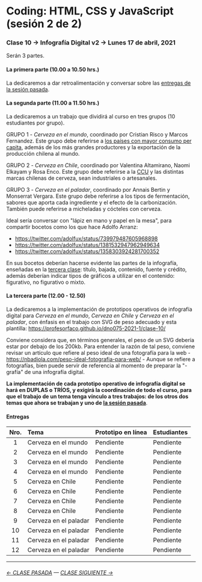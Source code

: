 # Coding: HTML, CSS y JavaScript (sesión 2 de 2)

### Clase 10 → Infografía Digital v2 → Lunes 17 de abril, 2021

Serán 3 partes. 

#### La primera parte (10.00 a 10.50 hrs.)

La dedicaremos a dar retroalimentación y conversar sobre las [entregas de la sesión pasada](https://github.com/profesorfaco/dno075-2021-1/tree/main/clase-08#entregas).

#### La segunda parte (11.00 a 11.50 hrs.)

La dedicaremos a un trabajo que dividirá al curso en tres grupos (10 estudiantes por grupo).

GRUPO 1 - *Cerveza en el mundo*, coordinado por Cristian Risco y Marcos Fernandez. Este grupo debe referirse a [los países con mayor consumo per capita](https://es.wikipedia.org/wiki/Anexo:Pa%C3%ADses_por_consumo_de_cerveza_por_persona), además de los más grandes productores y la exportación de la producción chilena al mundo.

GRUPO 2 - *Cerveza en Chile*, coordinado por Valentina Altamirano, Naomi Elkayam y Rosa Enco. Este grupo debe referirse a la [CCU](https://es.wikipedia.org/wiki/Compa%C3%B1%C3%ADa_de_Cervecer%C3%ADas_Unidas) y las distintas marcas chilenas de cerveza, sean industriales o artesanales.

GRUPO 3 - *Cerveza en el paladar*, coordinado por Annais Bertin y Monserrat Vergara. Este grupo debe referirse a los tipos de fermentación, sabores que aporta cada ingrediente y el efecto de la carbonización. También puede referirse a micheladas y cócteles con cerveza.

Ideal sería conversar con "lápiz en mano y papel en la mesa", para compartir bocetos como los que hace Adolfo Arranz: 

- https://twitter.com/adolfux/status/739979487605968898
- https://twitter.com/adolfux/status/1381532947962949634
- https://twitter.com/adolfux/status/1358303924281700352

En sus bocetos deberían hacerse evidente las partes de la infografía, enseñadas en la [tercera clase](https://docs.google.com/presentation/d/1bZzWcd2ea6n6fU6BJYAydpzWLN13HINLzzXJGcw7d-w/edit?usp=sharing): título, bajada, contenido, fuente y crédito, además deberían indicar tipos de gráficos a utilizar en el contenido: figurativo, no figurativo o mixto.   

#### La tercera parte (12.00 - 12.50) 

La dedicaremos a la implementación de prototipos operativos de infografía digital para *Cerveza en el mundo*, *Cerveza en Chile* y *Cerveza en el paladar*, con énfasis en el trabajo con SVG de peso adecuado y esta plantilla: https://profesorfaco.github.io/dno075-2021-1/clase-10/ 

Conviene considera que, en términos generales, el peso de un SVG debería estar por debajo de los 200kb. Para entender la razón de tal peso, conviene revisar un artículo que refiere al peso ideal de una fotografía para la web - https://nbadiola.com/peso-ideal-fotografia-para-web/ - Aunque se refiere a fotografías, bien puede servir de referencia al momento de preparar la "-grafía" de una infografía digital.

**La implementación de cada prototipo operativo de infografía digital se hará en DUPLAS o TRÍOS, y exigirá la coordinación de todo el curso, para que el trabajo de un tema tenga vínculo a tres trabajos: de los otros dos temas que ahora se trabajan y uno de [la sesión pasada](https://github.com/profesorfaco/dno075-2021-1/tree/main/clase-08#entregas)**.

#### Entregas
| Nro. | Tema          | Prototipo en línea     | Estudiantes   |
|:----:|:--------------|:-----------------------|:--------------|
| 1    | Cerveza en el mundo | Pendiente  | Pendiente     |
| 2    | Cerveza en el mundo | Pendiente  | Pendiente     |
| 3    | Cerveza en el mundo | Pendiente  | Pendiente     |
| 4    | Cerveza en el mundo | Pendiente  | Pendiente     |
| 5    | Cerveza en Chile | Pendiente  | Pendiente     |
| 6    | Cerveza en Chile | Pendiente  | Pendiente     |
| 7    | Cerveza en Chile | Pendiente  | Pendiente     |
| 8    | Cerveza en Chile | Pendiente  | Pendiente     |
| 9    | Cerveza en el paladar | Pendiente  | Pendiente     |
| 10   | Cerveza en el paladar | Pendiente  | Pendiente     |
| 11   | Cerveza en el paladar | Pendiente  | Pendiente     |
| 12   | Cerveza en el paladar | Pendiente  | Pendiente     |

- - - - - - - -

###### [← CLASE PASADA](https://github.com/profesorfaco/dno075-2021/tree/main/clase-08) — [CLASE SIGUIENTE →](https://github.com/profesorfaco/dno075-2021/tree/main/clase-11) 
